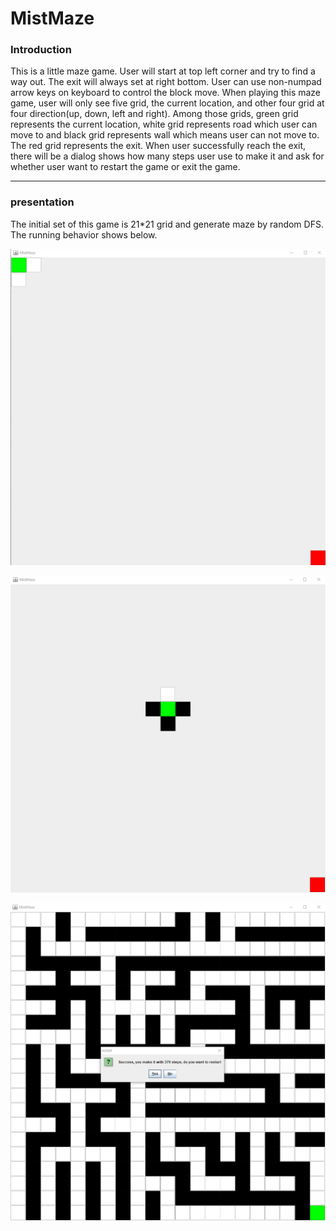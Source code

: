 # MistMaze

### Introduction

This is a little maze game. User will start at top left corner and try to find a way out. The exit will always set at right bottom. User can use non-numpad arrow keys on keyboard to control the block move. When playing this maze game, user will only see five grid, the current location, and other four grid at four direction(up, down, left and right). Among those grids, green grid represents the current location, white grid represents road which user can move to and black grid represents wall which means user can not move to. The red grid represents the exit. When user successfully reach the exit, there will be a dialog shows how many steps user use to make it and ask for whether user want to restart the game or exit the game.

------
### presentation

The initial set of this game is 21*21 grid and generate maze by random DFS. The running behavior shows below.

![Start](start.png)

![In game](process.png)

![End](end.png)